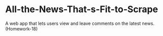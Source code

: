 # All-the-News-That-s-Fit-to-Scrape
A web app that lets users view and leave comments on the latest news.(Homework-18)
